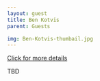 ```yaml
---
layout: guest
title: Ben Kotvis
parent: Guests

img: Ben-Kotvis-thumbail.jpg
---
```




<div class="badge-base LI-profile-badge" data-locale="en_US" data-size="medium" data-theme="light" data-type="VERTICAL" data-vanity="ben-kotvis" data-version="v1"><a class="badge-base__link LI-simple-link" href="https://www.linkedin.com/in/ben-kotvis?trk=profile-badge">Click for more details</a></div>


TBD
